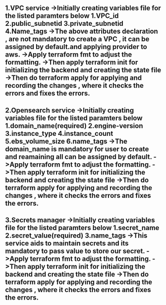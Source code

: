 1.VPC service
->Initially creating variables file for the listed paramters below
1.VPC_id
2.public_subnetid
3.private_subnetid
4.Name_tags
->The above attributes declaration , are not mandatory to create a VPC , it can be assigned by default.and applying provider to aws.
->Apply terraform fmt to adjust the formatting.
->Then apply terraform init for initializing the backend and creating the state file
->Then do terraform apply for applying and recording the changes , where it checks the errors and fixes the errors.
---------------------------------------------------------------------------------------------------------------------------
2.Opensearch service
->Initially creating variables file for the listed paramters below
1.domain_name(required)
2.engine-version
3.instance_type
4.instance_count
5.ebs_volume_size
6.name_tags
->The domain_name is mandatory for user to create and reamaining all can be assigned by default.
->Apply terraform fmt to adjust the formatting.
->Then apply terraform init for initializing the backend and creating the state file
->Then do terraform apply for applying and recording the changes , where it checks the errors and fixes the errors.
-----------------------------------------------------------------------------------------------------------------------------
3.Secrets manager
->Initially creating variables file for the listed paramters below
1.secret_name
2.secret_value(required)
3.name_tags
->This service aids to maintain secrets and its mandatory to pass value to store our secret.
->Apply terraform fmt to adjust the formatting.
->Then apply terraform init for initializing the backend and creating the state file
->Then do terraform apply for applying and recording the changes , where it checks the errors and fixes the errors.
-------------------------------------------------------------------------------------------------------------------------------


